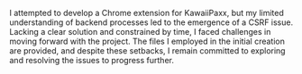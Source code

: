 I attempted to develop a Chrome extension for KawaiiPaxx, but my limited understanding of backend processes led to the emergence of a CSRF issue. Lacking a clear solution and constrained by time, I faced challenges in moving forward with the project. The files I employed in the initial creation are provided, and despite these setbacks, I remain committed to exploring and resolving the issues to progress further.
